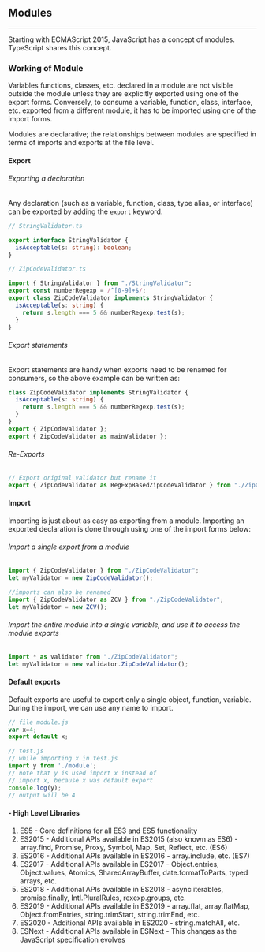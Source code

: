 ## Modules
--- 
Starting with ECMAScript 2015, JavaScript has a concept of modules. TypeScript shares this concept.

### Working of Module
Variables functions, classes, etc. declared in a module are not visible outside the module unless they are explicitly exported using one of the export forms. Conversely, to consume a variable, function, class, interface, etc. exported from a different module, it has to be imported using one of the import forms.

Modules are declarative; the relationships between modules are specified in terms of imports and exports at the file level.

#### Export 
 ###### Exporting a declaration
Any declaration (such as a variable, function, class, type alias, or interface) can be exported by adding the `export` keyword.

``` typescript
// StringValidator.ts

export interface StringValidator {
  isAcceptable(s: string): boolean;
}
```
``` typescript
// ZipCodeValidator.ts

import { StringValidator } from "./StringValidator";
export const numberRegexp = /^[0-9]+$/;
export class ZipCodeValidator implements StringValidator {
  isAcceptable(s: string) {
    return s.length === 5 && numberRegexp.test(s);
  }
}
```

###### Export statements
Export statements are handy when exports need to be renamed for consumers, so the above example can be written as:
``` ts
class ZipCodeValidator implements StringValidator {
  isAcceptable(s: string) {
    return s.length === 5 && numberRegexp.test(s);
  }
}
export { ZipCodeValidator };
export { ZipCodeValidator as mainValidator };
```

###### Re-Exports 
``` ts
// Export original validator but rename it
export { ZipCodeValidator as RegExpBasedZipCodeValidator } from "./ZipCodeValidator";
```

#### Import
Importing is just about as easy as exporting from a module. Importing an exported declaration is done through using one of the import forms below:

###### Import a single export from a module
``` ts
import { ZipCodeValidator } from "./ZipCodeValidator";
let myValidator = new ZipCodeValidator();

//imports can also be renamed
import { ZipCodeValidator as ZCV } from "./ZipCodeValidator";
let myValidator = new ZCV();

```

###### Import the entire module into a single variable, and use it to access the module exports
``` ts
import * as validator from "./ZipCodeValidator";
let myValidator = new validator.ZipCodeValidator();
```

#### Default exports
Default exports are useful to export only a single object, function, variable. During the import, we can use any name to import.
``` ts
// file module.js
var x=4;
export default x;

// test.js
// while importing x in test.js
import y from './module';
// note that y is used import x instead of
// import x, because x was default export
console.log(y);		
// output will be 4

```


#### - High Level Libraries
1. ES5 - Core definitions for all ES3 and ES5 functionality
2. ES2015 - Additional APIs available in ES2015 (also known as ES6) - array.find, Promise, Proxy, Symbol, Map, Set, Reflect, etc. (ES6)
3. ES2016 - Additional APIs available in ES2016 - array.include, etc. (ES7)
4. ES2017 - 	Additional APIs available in ES2017 - Object.entries, Object.values, Atomics, SharedArrayBuffer, date.formatToParts, typed arrays, etc.
5. ES2018 - Additional APIs available in ES2018 - async iterables, promise.finally, Intl.PluralRules, rexexp.groups, etc.
6. ES2019 - Additional APIs available in ES2019 - array.flat, array.flatMap, Object.fromEntries, string.trimStart, string.trimEnd, etc.
7. ES2020 - Additional APIs available in ES2020 - string.matchAll, etc.
8. ESNext - Additional APIs available in ESNext - This changes as the JavaScript specification evolves